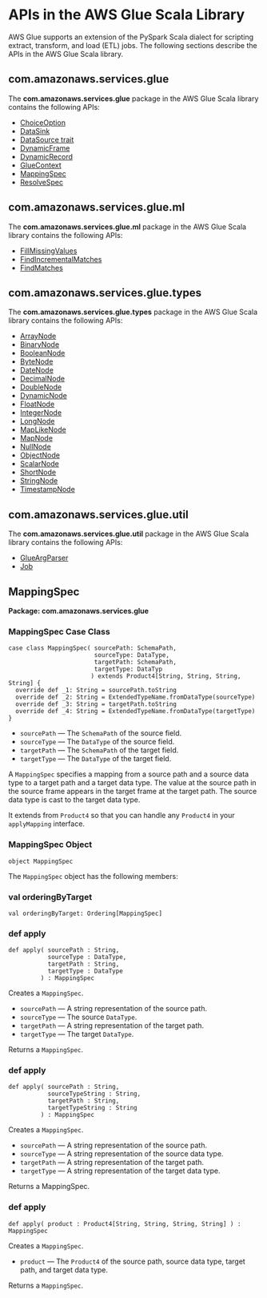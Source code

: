 # APIs in the AWS Glue Scala Library<a name="glue-etl-scala-apis"></a>

AWS Glue supports an extension of the PySpark Scala dialect for scripting extract, transform, and load \(ETL\) jobs\. The following sections describe the APIs in the AWS Glue Scala library\.

## com\.amazonaws\.services\.glue<a name="glue-etl-scala-apis-glue"></a>

The **com\.amazonaws\.services\.glue** package in the AWS Glue Scala library contains the following APIs:
+ [ChoiceOption](glue-etl-scala-apis-glue-choiceoption.md)
+ [DataSink](glue-etl-scala-apis-glue-datasink-class.md)
+ [DataSource trait](glue-etl-scala-apis-glue-datasource-trait.md)
+ [DynamicFrame](glue-etl-scala-apis-glue-dynamicframe.md)
+ [DynamicRecord](glue-etl-scala-apis-glue-dynamicrecord-class.md)
+ [GlueContext](glue-etl-scala-apis-glue-gluecontext.md)
+ [MappingSpec](#glue-etl-scala-apis-glue-mappingspec)
+ [ResolveSpec](glue-etl-scala-apis-glue-resolvespec.md)

## com\.amazonaws\.services\.glue\.ml<a name="glue-etl-scala-apis-glue-ml"></a>

The **com\.amazonaws\.services\.glue\.ml** package in the AWS Glue Scala library contains the following APIs:
+ [FillMissingValues](glue-etl-scala-apis-glue-ml-fillmissingvalues.md)
+ [FindIncrementalMatches](glue-etl-scala-apis-glue-ml-findincrementalmatches.md)
+ [FindMatches](glue-etl-scala-apis-glue-ml-findmatches.md)

## com\.amazonaws\.services\.glue\.types<a name="glue-etl-scala-apis-glue-types"></a>

The **com\.amazonaws\.services\.glue\.types** package in the AWS Glue Scala library contains the following APIs:
+ [ArrayNode](glue-etl-scala-apis-glue-types-arraynode.md)
+ [BinaryNode](glue-etl-scala-apis-glue-types-binarynode.md)
+ [BooleanNode](glue-etl-scala-apis-glue-types-booleannode.md)
+ [ByteNode](glue-etl-scala-apis-glue-types-bytenode.md)
+ [DateNode](glue-etl-scala-apis-glue-types-datenode.md)
+ [DecimalNode](glue-etl-scala-apis-glue-types-decimalnode.md)
+ [DoubleNode](glue-etl-scala-apis-glue-types-doublenode.md)
+ [DynamicNode](glue-etl-scala-apis-glue-types-dynamicnode.md)
+ [FloatNode](glue-etl-scala-apis-glue-types-floatnode.md)
+ [IntegerNode](glue-etl-scala-apis-glue-types-integernode.md)
+ [LongNode](glue-etl-scala-apis-glue-types-longnode.md)
+ [MapLikeNode](glue-etl-scala-apis-glue-types-maplikenode.md)
+ [MapNode](glue-etl-scala-apis-glue-types-mapnode.md)
+ [NullNode](glue-etl-scala-apis-glue-types-nullnode.md)
+ [ObjectNode](glue-etl-scala-apis-glue-types-objectnode.md)
+ [ScalarNode](glue-etl-scala-apis-glue-types-scalarnode.md)
+ [ShortNode](glue-etl-scala-apis-glue-types-shortnode.md)
+ [StringNode](glue-etl-scala-apis-glue-types-stringnode.md)
+ [TimestampNode](glue-etl-scala-apis-glue-types-timestampnode.md)

## com\.amazonaws\.services\.glue\.util<a name="glue-etl-scala-apis-glue-util"></a>

The **com\.amazonaws\.services\.glue\.util** package in the AWS Glue Scala library contains the following APIs:
+ [GlueArgParser](glue-etl-scala-apis-glue-util-glueargparser.md)
+ [Job](glue-etl-scala-apis-glue-util-job.md)

## MappingSpec<a name="glue-etl-scala-apis-glue-mappingspec"></a>

**Package: com\.amazonaws\.services\.glue**

### MappingSpec Case Class<a name="glue-etl-scala-apis-glue-mappingspec-case-class"></a>

```
case class MappingSpec( sourcePath: SchemaPath,
                        sourceType: DataType,
                        targetPath: SchemaPath,
                        targetType: DataTyp
                       ) extends Product4[String, String, String, String] {
  override def _1: String = sourcePath.toString
  override def _2: String = ExtendedTypeName.fromDataType(sourceType)
  override def _3: String = targetPath.toString
  override def _4: String = ExtendedTypeName.fromDataType(targetType)
}
```
+ `sourcePath` — The `SchemaPath` of the source field\.
+ `sourceType` — The `DataType` of the source field\.
+ `targetPath` — The `SchemaPath` of the target field\.
+ `targetType` — The `DataType` of the target field\.

A `MappingSpec` specifies a mapping from a source path and a source data type to a target path and a target data type\. The value at the source path in the source frame appears in the target frame at the target path\. The source data type is cast to the target data type\.

It extends from `Product4` so that you can handle any `Product4` in your `applyMapping` interface\.

### MappingSpec Object<a name="glue-etl-scala-apis-glue-mappingspec-object"></a>

```
object MappingSpec
```

The `MappingSpec` object has the following members:

### val orderingByTarget<a name="glue-etl-scala-apis-glue-mappingspec-object-val-orderingbytarget"></a>

```
val orderingByTarget: Ordering[MappingSpec]
```



### def apply<a name="glue-etl-scala-apis-glue-mappingspec-object-defs-apply-1"></a>

```
def apply( sourcePath : String,
           sourceType : DataType,
           targetPath : String,
           targetType : DataType
         ) : MappingSpec
```

Creates a `MappingSpec`\.
+ `sourcePath` — A string representation of the source path\.
+ `sourceType` — The source `DataType`\.
+ `targetPath` — A string representation of the target path\.
+ `targetType` — The target `DataType`\.

Returns a `MappingSpec`\.

### def apply<a name="glue-etl-scala-apis-glue-mappingspec-object-defs-apply-2"></a>

```
def apply( sourcePath : String,
           sourceTypeString : String,
           targetPath : String,
           targetTypeString : String
         ) : MappingSpec
```

Creates a `MappingSpec`\.
+ `sourcePath` — A string representation of the source path\.
+ `sourceType` — A string representation of the source data type\.
+ `targetPath` — A string representation of the target path\.
+ `targetType` — A string representation of the target data type\.

Returns a MappingSpec\.

### def apply<a name="glue-etl-scala-apis-glue-mappingspec-object-defs-apply-3"></a>

```
def apply( product : Product4[String, String, String, String] ) : MappingSpec 
```

Creates a `MappingSpec`\.
+ `product` — The `Product4` of the source path, source data type, target path, and target data type\.

Returns a `MappingSpec`\.